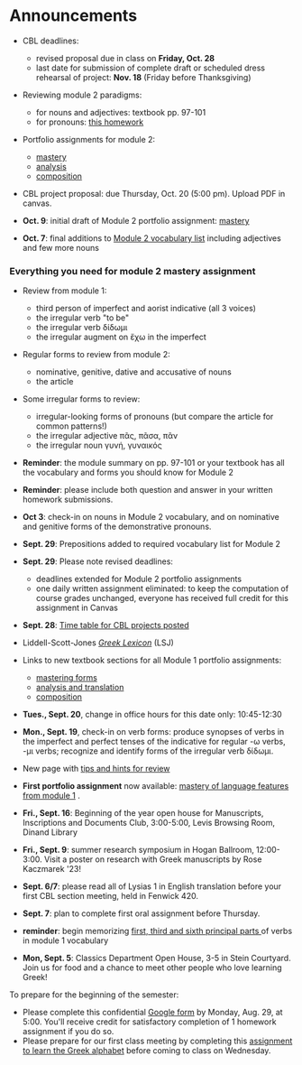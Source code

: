 # Announcements




- CBL deadlines: 
    - revised proposal due in class on **Friday, Oct.  28**
    - last date for submission of complete draft or scheduled dress rehearsal of project:  **Nov. 18** (Friday before Thanksgiving)
- Reviewing module 2 paradigms:  
    - for nouns and adjectives: textbook pp. 97-101
    - for pronouns: [this homework](./classes/module2/pronouns/)
- Portfolio assignments for module 2:
    - [mastery](./classes/module2/portfolio-mastery/)
    - [analysis](https://hellenike.github.io/textbook/practice/module2/portfolio/reading/)
    - [composition](https://hellenike.github.io/textbook/practice/module2/portfolio/composition/)


- CBL project proposal: due Thursday, Oct. 20 (5:00 pm). Upload PDF in canvas.
- **Oct. 9**: initial draft of Module 2 portfolio assignment: [mastery](./classes/module2/portfolio-mastery/)
- **Oct. 7**: final additions to [Module 2 vocabulary list](./module2/vocab) including adjectives and few more nouns



### Everything you need for module 2 mastery assignment

- Review from module 1: 
    - third person of imperfect and aorist indicative (all 3 voices)
     - the irregular verb "to be"
     - the irregular verb δίδωμι 
     - the irregular augment on ἔχω in the imperfect
- Regular forms to review from module 2: 
    - nominative, genitive, dative and accusative of nouns
    - the article
- Some irregular forms to review:
    - irregular-looking forms of pronouns (but compare the article for common patterns!)
    - the irregular adjective πᾶς,	πᾶσα, πᾶν
    - the irregular noun γυνή, γυναικός
- **Reminder**: the module summary on pp. 97-101 or your textbook has all the vocabulary and forms you should know for Module 2
- **Reminder**: please include both question and answer in your written homework submissions.
- **Oct 3**: check-in on nouns in Module 2 vocabulary, and on nominative and genitive forms of the demonstrative pronouns.
- **Sept. 29**:  Prepositions added to required vocabulary list for Module 2
- **Sept. 29**:  Please note revised deadlines:
    - deadlines extended for Module 2 portfolio assignments
    - one daily written assignment eliminated: to keep the computation of course grades unchanged, everyone has received full credit for this assignment in Canvas
- **Sept. 28**: [Time table for CBL projects posted](./cblschedule/project/)
- Liddell-Scott-Jones *[Greek Lexicon](http://folio2.furman.edu/lsj/)* (LSJ)
- Links to new textbook sections for all Module 1 portfolio assignments:
    - [mastering forms](https://hellenike.github.io/textbook/practice/module1/portfolio/mastery/)
    - [analysis and translation](https://hellenike.github.io/textbook/practice/module1/portfolio/reading/)
    - [composition](https://hellenike.github.io/textbook/practice/module1/portfolio/composition/)
- **Tues., Sept. 20**, change in office hours for this date only: 10:45-12:30

- **Mon., Sept. 19**, check-in on verb forms: produce synopses of verbs in the imperfect and perfect tenses of the indicative for regular -ω verbs, -μι verbs; recognize and identify forms of the irregular verb δίδωμι.
- New page with [tips and hints for review](./tips)
- **First portfolio assignment** now available: [mastery of language features from module 1](https://hellenike.github.io/textbook/practice/module1/portfolio/mastery/) .
- **Fri., Sept. 16**: Beginning of the year open house for Manuscripts, Inscriptions and Documents Club, 3:00-5:00, Levis Browsing Room, Dinand Library
- **Fri., Sept. 9**: summer research symposium in Hogan Ballroom, 12:00-3:00. Visit a poster on research with Greek manuscripts by Rose Kaczmarek '23!
- **Sept. 6/7**: please read all of Lysias 1 in English translation before your first CBL section meeting, held in Fenwick 420.
- **Sept. 7**: plan to complete first oral assignment before Thursday.
- **reminder**: begin memorizing [first, third and sixth principal parts ](./module1/vocab1/) of verbs in module 1 vocabulary
- **Mon, Sept. 5**:  Classics Department Open House, 3-5 in Stein Courtyard.  Join us for food and a chance to meet other people who love learning Greek!

To prepare for the beginning of the semester:

- Please complete this confidential [Google form](https://forms.gle/RUt9Mu2mLvbYo7YL6) by Monday, Aug. 29, at 5:00.  You'll receive credit for satisfactory completion of 1 homework assignment if you do so.
- Please prepare for our first class meeting by completing this [assignment to learn the Greek alphabet](classes/intro/) before coming to class on Wednesday.